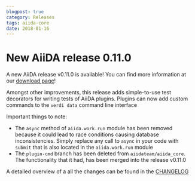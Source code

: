 ```yaml
---
blogpost: true
category: Releases
tags: aiida-core
date: 2018-01-16
---
```


# New AiiDA release 0.11.0

A new AiiDA release v0.11.0 is available! You can find more information at our [download page](https://www.aiida.net/download/)!

Amongst other improvements, this release adds simple-to-use test decorators for writing tests of AiiDA plugins. Plugins can now add custom commands to the `verdi data` command line interface

Important things to note:

* The `async` method of `aiida.work.run` module has been removed because it could lead to race conditions causing database inconsistencies. Simply replace any call to `async` in your code with `submit` that is also located in the `aiida.work.run` module
* The `plugin-cmd` branch has been deleted from `aiidateam/aiida_core`. The functionality that it had, has been merged into the release v0.11.0

A detailed overview of a all the changes can be found in the [CHANGELOG](https://github.com/aiidateam/aiida_core/blob/v0.11.1/CHANGELOG.md)

